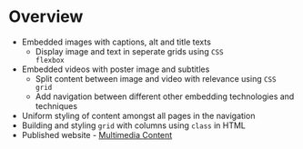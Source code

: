# Overview
- Embedded images with captions, alt and title texts
    - Display image and text in seperate grids using <code>CSS flexbox</code>
- Embedded videos with poster image and subtitles
    - Split content between image and video with relevance using <code>CSS grid</code>
    - Add navigation between different other embedding technologies and techniques
- Uniform styling of content amongst all pages in the navigation
- Building and styling <code>grid</code> with columns using <code>class</code> in HTML
- Published website - [Multimedia Content](https://prak112.github.io/DevSchool-HTML/)